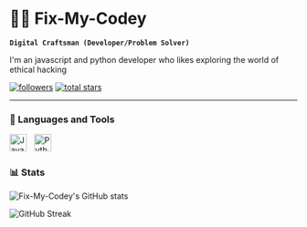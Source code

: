 # 🐱‍💻 Fix-My-Codey


**`Digital Craftsman (Developer/Problem Solver)`**

I'm an javascript and python developer who likes exploring the world of ethical hacking

<p align="left">
   <a href="https://github.com/Fix-My-Codey?tab=followers">
      <img alt="followers" title="Follow me on Github" src="https://custom-icon-badges.demolab.com/github/followers/Fix-My-Codey?color=236ad3&labelColor=1155ba&style=for-the-badge&logo=person-add&label=Follow&logoColor=white"/></a>
   <a href="https://github.com/Fix-My-Codey?tab=repositories&sort=stargazers">
      <img alt="total stars" title="Total stars on GitHub" src="https://custom-icon-badges.demolab.com/github/stars/Fix-My-Codey?color=55960c&style=for-the-badge&labelColor=488207&logo=star"/></a>
</p>

---

### 🧰 Languages and Tools

<img align="left" alt="JavaScript" width="30px" style="padding-right:10px;" src="https://cdn.jsdelivr.net/gh/devicons/devicon/icons/javascript/javascript-plain.svg" />
<img align="left" alt="Python" width="30px" style="padding-right:10px;" src="https://cdn.jsdelivr.net/gh/devicons/devicon/icons/python/python-plain.svg" />
<br />

#

### 📊 Stats

![Fix-My-Codey's GitHub stats](https://github-readme-stats.vercel.app/api?username=Fix-My-Codey&show_icons=true&theme=gruvbox)

![GitHub Streak](https://streak-stats.demolab.com?user=Fix-My-Codey&theme=gruvbox&border_radius=4.5)

#


